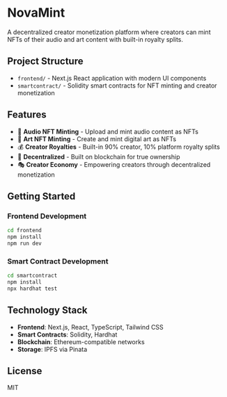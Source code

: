 # NovaMint

A decentralized creator monetization platform where creators can mint NFTs of their audio and art content with built-in royalty splits.

## Project Structure

- `frontend/` - Next.js React application with modern UI components
- `smartcontract/` - Solidity smart contracts for NFT minting and creator monetization

## Features

- 🎵 **Audio NFT Minting** - Upload and mint audio content as NFTs
- 🎨 **Art NFT Minting** - Create and mint digital art as NFTs  
- 💰 **Creator Royalties** - Built-in 90% creator, 10% platform royalty splits
- 🔗 **Decentralized** - Built on blockchain for true ownership
- 🎭 **Creator Economy** - Empowering creators through decentralized monetization

## Getting Started

### Frontend Development

```bash
cd frontend
npm install
npm run dev
```

### Smart Contract Development

```bash
cd smartcontract
npm install
npx hardhat test
```

## Technology Stack

- **Frontend**: Next.js, React, TypeScript, Tailwind CSS
- **Smart Contracts**: Solidity, Hardhat
- **Blockchain**: Ethereum-compatible networks
- **Storage**: IPFS via Pinata

## License

MIT
